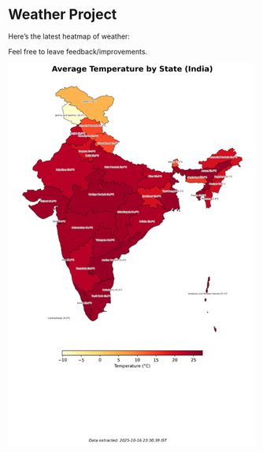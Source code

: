 # Weather Project

Here’s the latest heatmap of weather:

Feel free to leave feedback/improvements.

![India Heatmap](docs/assets/india_heatmap.png?v=F132C9)
